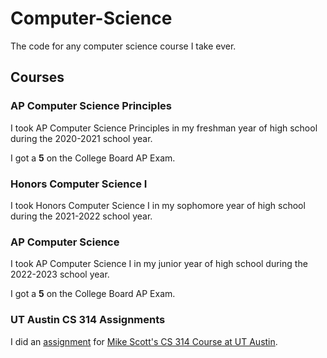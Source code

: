 # Computer-Science

The code for any computer science course I take ever.

## Courses

### AP Computer Science Principles

I took AP Computer Science Principles in my freshman year of high school during the 2020-2021 school year.

I got a **5** on the College Board AP Exam.

### Honors Computer Science I

I took Honors Computer Science I in my sophomore year of high school during the 2021-2022 school year.

### AP Computer Science

I took AP Computer Science I in my junior year of high school during the 2022-2023 school year.

I got a **5** on the College Board AP Exam.

### UT Austin CS 314 Assignments

I did an [assignment](https://www.cs.utexas.edu/~scottm/cs314/Assignments/index.htm) for [Mike Scott's CS 314 Course at UT Austin](https://www.cs.utexas.edu/~scottm/cs314/index.htm).
